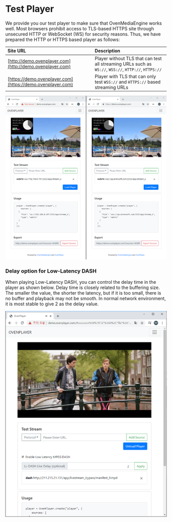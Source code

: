 # Test Player

We provide you our test player to make sure that OvenMediaEngine works well. Most browsers prohibit access to TLS-based HTTPS site through unsecured HTTP or WebSocket \(WS\) for security reasons. Thus, we have prepared the HTTP or HTTPS based player as follows:

| Site URL | Description |
| :--- | :--- |
| [http://demo.ovenplayer.com](http://demo.ovenplayer.com) | Player without TLS that can test all streaming URLs such as `WS://`, `WSS://`, `HTTP://`, `HTTPS://` |
| [https://demo.ovenplayer.com](https://demo.ovenplayer.com) | Player with TLS that can only test `WSS://` and `HTTPS://` based streaming URLs |

![](.gitbook/assets/image%20%2818%29.png)



### Delay option for Low-Latency DASH 

When playing Low-Latency DASH, you can control the delay time in the player as shown below. Delay time is closely related to the buffering size. The smaller the value, the shorter the latency, but if it is too small, there is no buffer and playback may not be smooth. In normal network environment, it is most stable to give 2 as the delay value.

![](.gitbook/assets/image%20%2822%29.png)

